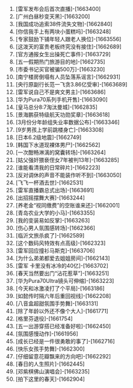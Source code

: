 
1. [雷军发布会后首次直播]-[1663400]
1. [广州白昼秒变天黑]-[1663200]
1. [我国成功追索38件流失文物]-[1662840]
1. [你信我手上有两块小蛋糕吗]-[1663248]
1. [专家鼓励下铺年轻人跟老人换位]-[1663556]
1. [这泼天的富贵老板终究没有接住]-[1662689]
1. [官方通报女生出操死亡事件]-[1663729]
1. [五一假期热门旅游目的地]-[1662735]
1. [市委书记买官被骗500万]-[1663230]
1. [南宁楼房倒塌有人员坠落系谣言]-[1662931]
1. [央行原副行长范一飞贪3.86亿受审]-[1663689]
1. [雷军说自己不是爽文男主]-[1663686]
1. [华为Pura70系列手机开售]-[1663090]
1. [皇马总分8:7淘汰曼城]-[1662835]
1. [景海鹏获特级航天功勋奖章]-[1663618]
1. [3月份分年龄组失业率数据公布]-[1663346]
1. [9岁男孩上学前跳楼身亡]-[1663308]
1. [日本6.2级地震]-[1662749]
1. [韩国下水道现裸体男尸]-[1662562]
1. [一次酣畅淋漓的窝囊转场]-[1663264]
1. [姑父强奸猥亵侄女7年被判13年]-[1663285]
1. [谁能看清我的日常碎片]-[1662223]
1. [反对调休的声音不能装作听不到]-[1663050]
1. [飞飞一杯酒去世]-[1662531]
1. [雷军直播霸总式出场]-[1663691]
1. [出招摇摆舞大赛]-[1663244]
1. [养老金“视同缴费”的空账谁来还]-[1662001]
1. [青岛农业大学的小马]-[1663355]
1. [我的变装易如反掌]-[1663263]
1. [伤心男人氛围感转场]-[1662366]
1. [临沂文旅杀疯了]-[1662589]
1. [这个数码风特效有点高级]-[1662323]
1. [雷军回应撞衫马斯克]-[1663706]
1. [为什么弟弟都爱去姐姐房间]-[1662143]
1. [雷军 卡里没有冰冷的40亿]-[1663702]
1. [春天当然要出门“沾花惹草”]-[1663251]
1. [华为Pura70Ultra镜头可伸缩]-[1663223]
1. [今天和冰激凌打了个平局]-[1663186]
1. [如懿传时隔六年后重回视线]-[1662208]
1. [八音盒超甜氛围手势舞]-[1663131]
1. [除了年龄以外还不像个大人]-[1661771]
1. [格里芬退役]-[1661754]
1. [五一出游穿搭已经准备好啦]-[1662450]
1. [氛围感慢动作]-[1661956]
1. [成长已经是一件很勇敢的事了]-[1662716]
1. [快乐女孩手势舞]-[1662300]
1. [仔细留意花瓣飘来的方向吧]-[1662292]
1. [春日的人生照片]-[1662445]
1. [邓紫棋佛山演唱会]-[1663235]
1. [拍下这里的春天]-[1662904]